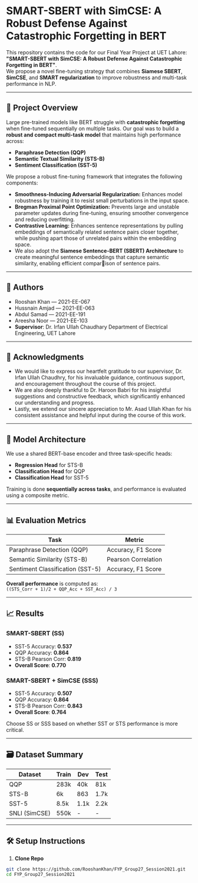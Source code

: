 # SMART-SBERT with SimCSE: A Robust Defense Against Catastrophic Forgetting in BERT

This repository contains the code for our Final Year Project at UET Lahore:  
**"SMART-SBERT with SimCSE: A Robust Defense Against Catastrophic Forgetting in BERT"**.  
We propose a novel fine-tuning strategy that combines **Siamese SBERT**, **SimCSE**, and **SMART regularization** to improve robustness and multi-task performance in NLP.

---

## 📌 Project Overview

Large pre-trained models like BERT struggle with **catastrophic forgetting** when fine-tuned sequentially on multiple tasks. Our goal was to build a **robust and compact multi-task model** that maintains high performance across:

- **Paraphrase Detection (QQP)**  
- **Semantic Textual Similarity (STS-B)**  
- **Sentiment Classification (SST-5)**

We propose a robust fine-tuning framework that integrates the following components:
- **Smoothness-Inducing Adversarial Regularization:** Enhances model robustness by training it to resist small perturbations in the input space.
- **Bregman Proximal Point Optimization:** Prevents large and unstable parameter updates during fine-tuning, ensuring smoother convergence and reducing overfitting.
- **Contrastive Learning:** Enhances sentence representations by pulling embeddings of semantically related sentence pairs closer together, while pushing apart those of unrelated pairs within the embedding space.
- We also adopt the **Siamese Sentence-BERT (SBERT) Architecture** to create meaningful sentence embeddings that capture semantic similarity, enabling efficient comparison of sentence pairs.
---

## 👥 Authors

- Rooshan Khan — 2021-EE-067  
- Hussnain Amjad — 2021-EE-063  
- Abdul Samad — 2021-EE-191  
- Areesha Noor — 2021-EE-103  
- **Supervisor**: Dr. Irfan Ullah Chaudhary
Department of Electrical Engineering, UET Lahore

---
## 🙏 Acknowledgments
- We would like to express our heartfelt gratitude to our supervisor, Dr. Irfan Ullah Chaudhry, for his invaluable guidance, continuous support, and encouragement throughout the course of this project.
- We are also deeply thankful to Dr. Haroon Babri for his insightful suggestions and constructive feedback, which significantly enhanced our understanding and progress.
- Lastly, we extend our sincere appreciation to Mr. Asad Ullah Khan for his consistent assistance and helpful input during the course of this work.
---

## 🧠 Model Architecture

We use a shared BERT-base encoder and three task-specific heads:
- **Regression Head** for STS-B
- **Classification Head** for QQP
- **Classification Head** for SST-5

Training is done **sequentially across tasks**, and performance is evaluated using a composite metric.

---

## 📊 Evaluation Metrics

| Task                      | Metric                |
|---------------------------|------------------------|
| Paraphrase Detection (QQP) | Accuracy, F1 Score     |
| Semantic Similarity (STS-B)| Pearson Correlation    |
| Sentiment Classification (SST-5) | Accuracy, F1 Score |

**Overall performance** is computed as:  
`((STS_Corr + 1)/2 + QQP_Acc + SST_Acc) / 3`

---

## 📈 Results

### SMART-SBERT (SS)
- SST-5 Accuracy: **0.537**
- QQP Accuracy: **0.864**
- STS-B Pearson Corr: **0.819**
- **Overall Score**: **0.770**

### SMART-SBERT + SimCSE (SSS)
- SST-5 Accuracy: **0.507**
- QQP Accuracy: **0.864**
- STS-B Pearson Corr: **0.843**
- **Overall Score**: **0.764**

Choose SS or SSS based on whether SST or STS performance is more critical.

---

## 🗃️ Dataset Summary

| Dataset      | Train   | Dev   | Test  |
|--------------|---------|-------|-------|
| QQP          | 283k    | 40k   | 81k   |
| STS-B        | 6k      | 863   | 1.7k  |
| SST-5        | 8.5k    | 1.1k  | 2.2k  |
| SNLI (SimCSE)| 550k    | -     | -     |

---

## 🛠️ Setup Instructions

1. **Clone Repo**
```bash
git clone https://github.com/RooshanKhan/FYP_Group27_Session2021.git
cd FYP_Group27_Session2021
